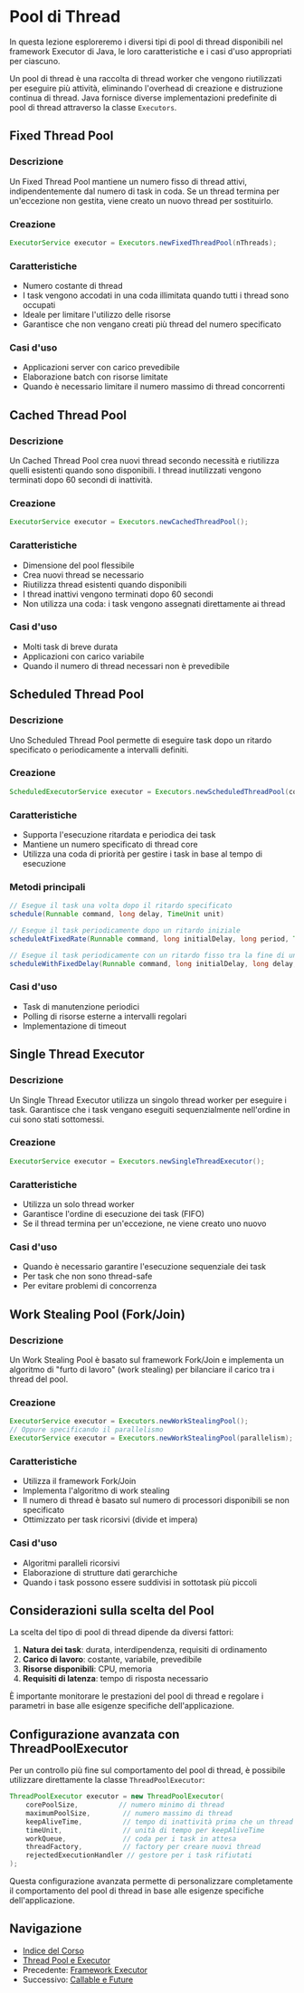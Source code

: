 # Pool di Thread

In questa lezione esploreremo i diversi tipi di pool di thread disponibili nel framework Executor di Java, le loro caratteristiche e i casi d'uso appropriati per ciascuno.

Un pool di thread è una raccolta di thread worker che vengono riutilizzati per eseguire più attività, eliminando l'overhead di creazione e distruzione continua di thread. Java fornisce diverse implementazioni predefinite di pool di thread attraverso la classe `Executors`.

## Fixed Thread Pool

### Descrizione
Un Fixed Thread Pool mantiene un numero fisso di thread attivi, indipendentemente dal numero di task in coda. Se un thread termina per un'eccezione non gestita, viene creato un nuovo thread per sostituirlo.

### Creazione
```java
ExecutorService executor = Executors.newFixedThreadPool(nThreads);
```

### Caratteristiche
- Numero costante di thread
- I task vengono accodati in una coda illimitata quando tutti i thread sono occupati
- Ideale per limitare l'utilizzo delle risorse
- Garantisce che non vengano creati più thread del numero specificato

### Casi d'uso
- Applicazioni server con carico prevedibile
- Elaborazione batch con risorse limitate
- Quando è necessario limitare il numero massimo di thread concorrenti

## Cached Thread Pool

### Descrizione
Un Cached Thread Pool crea nuovi thread secondo necessità e riutilizza quelli esistenti quando sono disponibili. I thread inutilizzati vengono terminati dopo 60 secondi di inattività.

### Creazione
```java
ExecutorService executor = Executors.newCachedThreadPool();
```

### Caratteristiche
- Dimensione del pool flessibile
- Crea nuovi thread se necessario
- Riutilizza thread esistenti quando disponibili
- I thread inattivi vengono terminati dopo 60 secondi
- Non utilizza una coda: i task vengono assegnati direttamente ai thread

### Casi d'uso
- Molti task di breve durata
- Applicazioni con carico variabile
- Quando il numero di thread necessari non è prevedibile

## Scheduled Thread Pool

### Descrizione
Uno Scheduled Thread Pool permette di eseguire task dopo un ritardo specificato o periodicamente a intervalli definiti.

### Creazione
```java
ScheduledExecutorService executor = Executors.newScheduledThreadPool(corePoolSize);
```

### Caratteristiche
- Supporta l'esecuzione ritardata e periodica dei task
- Mantiene un numero specificato di thread core
- Utilizza una coda di priorità per gestire i task in base al tempo di esecuzione

### Metodi principali
```java
// Esegue il task una volta dopo il ritardo specificato
schedule(Runnable command, long delay, TimeUnit unit)

// Esegue il task periodicamente dopo un ritardo iniziale
scheduleAtFixedRate(Runnable command, long initialDelay, long period, TimeUnit unit)

// Esegue il task periodicamente con un ritardo fisso tra la fine di un'esecuzione e l'inizio della successiva
scheduleWithFixedDelay(Runnable command, long initialDelay, long delay, TimeUnit unit)
```

### Casi d'uso
- Task di manutenzione periodici
- Polling di risorse esterne a intervalli regolari
- Implementazione di timeout

## Single Thread Executor

### Descrizione
Un Single Thread Executor utilizza un singolo thread worker per eseguire i task. Garantisce che i task vengano eseguiti sequenzialmente nell'ordine in cui sono stati sottomessi.

### Creazione
```java
ExecutorService executor = Executors.newSingleThreadExecutor();
```

### Caratteristiche
- Utilizza un solo thread worker
- Garantisce l'ordine di esecuzione dei task (FIFO)
- Se il thread termina per un'eccezione, ne viene creato uno nuovo

### Casi d'uso
- Quando è necessario garantire l'esecuzione sequenziale dei task
- Per task che non sono thread-safe
- Per evitare problemi di concorrenza

## Work Stealing Pool (Fork/Join)

### Descrizione
Un Work Stealing Pool è basato sul framework Fork/Join e implementa un algoritmo di "furto di lavoro" (work stealing) per bilanciare il carico tra i thread del pool.

### Creazione
```java
ExecutorService executor = Executors.newWorkStealingPool();
// Oppure specificando il parallelismo
ExecutorService executor = Executors.newWorkStealingPool(parallelism);
```

### Caratteristiche
- Utilizza il framework Fork/Join
- Implementa l'algoritmo di work stealing
- Il numero di thread è basato sul numero di processori disponibili se non specificato
- Ottimizzato per task ricorsivi (divide et impera)

### Casi d'uso
- Algoritmi paralleli ricorsivi
- Elaborazione di strutture dati gerarchiche
- Quando i task possono essere suddivisi in sottotask più piccoli

## Considerazioni sulla scelta del Pool

La scelta del tipo di pool di thread dipende da diversi fattori:

1. **Natura dei task**: durata, interdipendenza, requisiti di ordinamento
2. **Carico di lavoro**: costante, variabile, prevedibile
3. **Risorse disponibili**: CPU, memoria
4. **Requisiti di latenza**: tempo di risposta necessario

È importante monitorare le prestazioni del pool di thread e regolare i parametri in base alle esigenze specifiche dell'applicazione.

## Configurazione avanzata con ThreadPoolExecutor

Per un controllo più fine sul comportamento del pool di thread, è possibile utilizzare direttamente la classe `ThreadPoolExecutor`:

```java
ThreadPoolExecutor executor = new ThreadPoolExecutor(
    corePoolSize,          // numero minimo di thread
    maximumPoolSize,        // numero massimo di thread
    keepAliveTime,          // tempo di inattività prima che un thread in eccesso venga terminato
    timeUnit,               // unità di tempo per keepAliveTime
    workQueue,              // coda per i task in attesa
    threadFactory,          // factory per creare nuovi thread
    rejectedExecutionHandler // gestore per i task rifiutati
);
```

Questa configurazione avanzata permette di personalizzare completamente il comportamento del pool di thread in base alle esigenze specifiche dell'applicazione.

## Navigazione

- [Indice del Corso](../README.md)
- [Thread Pool e Executor](./README.md)
- Precedente: [Framework Executor](./01-FrameworkExecutor.md)
- Successivo: [Callable e Future](./03-CallableFuture.md)